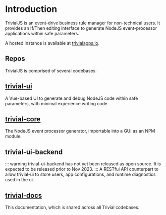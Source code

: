 # Introduction

TrivialJS is an event-drive business rule manager for non-technical users. It provides an If/Then editing interface to generate NodeJS event-processor applications within safe parameters.

A hosted instance is available at [trivialapps.io](https://www.trivialapps.io).

## Repos
TrivialJS is comprised of several codebases:

## [trivial-ui](https://github.com/solid-adventure/trivial-ui)
A Vue-based UI to generate and debug NodeJS code within safe parameters, with minimal experience writing code.

## [trivial-core](https://github.com/solid-adventure/trivial-core)
The NodeJS event processor generator, importable into a GUI as an NPM module.

## trivial-ui-backend
::: warning
trivial-ui-backend has not yet been released as open source. It is expected to be released prior to Nov 2023.
:::
A RESTful API counterpart to allow trivial-ui to store users, app configurations, and runtime diagnostics used in the ui.

## [trivial-docs](https://github.com/solid-adventure/trivial-docs)
This documentation, which is shared across all Trivial codebases.
